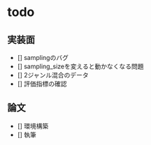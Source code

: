 # todo
## 実装面
- [] samplingのバグ
- [] sampling_sizeを変えると動かなくなる問題
- [] 2ジャンル混合のデータ
- [] 評価指標の確認

## 論文
- [] 環境構築
- [] 執筆

## 